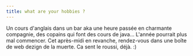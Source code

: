 ```yaml
---
title: what are your hobbies ?
---
```


Un cours d'anglais dans un bar aka une heure passée en charmante compagnie,
des copains qui font des cours de java... L'année pourrait plus mal commencer.
Cet après-midi en revanche, rendez-vous dans une boîte de web dezign de la
muerte. Ca sent le roussi, déjà. :)

